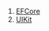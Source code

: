 1. [EFCore](https://www.learnentityframeworkcore.com)
1. [UIKit](https://getuikit.com/docs/introduction)

